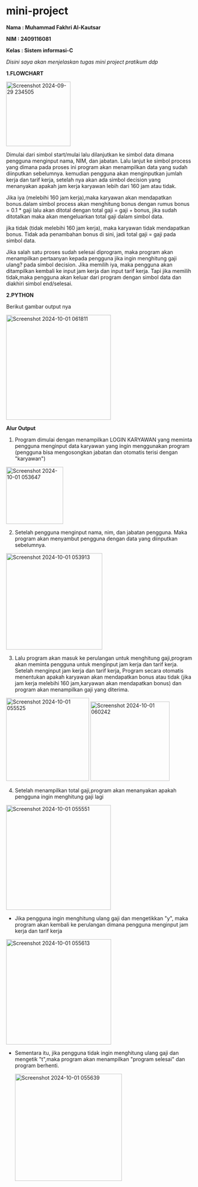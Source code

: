 # mini-project

<b>Nama  : Muhammad Fakhri Al-Kautsar</b>

<b>NIM   : 2409116081</b>

<b>Kelas : Sistem informasi-C</b>

<em>Disini saya akan menjelaskan tugas mini project pratikum ddp</em>

<strong>1.FLOWCHART</strong>

<img width="174" alt="Screenshot 2024-09-29 234505" src="https://github.com/user-attachments/assets/760df3d0-2ebf-49f6-920c-972edb107ddf">

<p>
  Dimulai dari simbol start/mulai lalu dilanjutkan ke simbol data dimana
  pengguna menginput nama, NIM, dan jabatan. Lalu lanjut ke simbol process
  yang dimana pada proses ini program akan menampilkan data yang sudah
  diinputkan sebelumnya. kemudian pengguna akan menginputkan jumlah kerja
  dan tarif kerja, setelah nya akan ada simbol decision yang menanyakan
  apakah jam kerja karyawan lebih dari 160 jam atau tidak.
</p>

  Jika iya (melebihi 160 jam kerja),maka karyawan akan mendapatkan bonus.dalam simbol process akan menghitung bonus dengan rumus bonus = 0.1 * gaji lalu akan ditotal dengan total gaji = gaji + bonus, jika sudah ditotalkan maka akan mengeluarkan total gaji dalam simbol data.

  jika tidak (tidak melebihi 160 jam kerja), maka karyawan tidak mendapatkan bonus. Tidak ada penambahan bonus di sini, jadi total gaji = gaji pada simbol data.

Jika salah satu proses sudah selesai diprogram, maka program akan menampilkan pertaanyan kepada pengguna jika ingin menghitung gaji ulang? pada simbol decision. Jika memilih iya, maka pengguna akan ditampilkan kembali ke input jam kerja dan input tarif kerja. Tapi jika memilih tidak,maka pengguna akan keluar dari program dengan simbol data dan diakhiri simbol end/selesai.

<strong>2.PYTHON</strong>

Berikut gambar output nya 

<img width="283" alt="Screenshot 2024-10-01 061811" src="https://github.com/user-attachments/assets/f13bcdf8-7204-485b-af40-ce54f7ebc4e3">

<strong>Alur Output</strong>

1. Program dimulai dengan menampilkan LOGIN KARYAWAN yang meminta pengguna menginput data karyawan yang ingin menggunakan program (pengguna bisa mengosongkan jabatan dan otomatis terisi dengan "karyawan")

<img width="154" alt="Screenshot 2024-10-01 053647" src="https://github.com/user-attachments/assets/7738a4f2-67f8-433c-9f33-5e9708055f15">

2. Setelah pengguna menginput nama, nim, dan jabatan pengguna. Maka program akan menyambut pengguna dengan data yang diinputkan sebelumnya.

<img width="260" alt="Screenshot 2024-10-01 053913" src="https://github.com/user-attachments/assets/d3df39ae-4a47-474f-9aa0-b4f92def23cc">

3. Lalu program akan masuk ke perulangan untuk menghitung gaji,program akan meminta pengguna untuk menginput jam kerja dan tarif kerja. Setelah menginput jam kerja dan tarif kerja, Program secara otomatis menentukan apakah karyawan akan mendapatkan bonus atau tidak (jika jam kerja melebihi 160 jam,karyawan akan mendapatkan bonus) dan program akan menampilkan gaji yang diterima.

<img width="224" alt="Screenshot 2024-10-01 055525" src="https://github.com/user-attachments/assets/d8e2886e-73f1-4b91-9a60-da70f819878b">

<img width="214" alt="Screenshot 2024-10-01 060242" src="https://github.com/user-attachments/assets/a4c5242b-053a-4ddc-b19e-7673ac4c2ecb">

4. Setelah menampilkan total gaji,program akan menanyakan apakah pengguna ingin menghitung gaji lagi

<img width="283" alt="Screenshot 2024-10-01 055551" src="https://github.com/user-attachments/assets/a440f756-c1db-4118-9700-d1b358f2d160">

- Jika pengguna ingin menghitung ulang gaji dan mengetikkan "y", maka program akan kembali ke perulangan dimana pengguna menginput jam kerja dan tarif kerja

<img width="284" alt="Screenshot 2024-10-01 055613" src="https://github.com/user-attachments/assets/dc479309-8c6e-4670-9cc9-7d0881469a06">


- Sementara itu, jika pengguna tidak ingin menghitung ulang gaji dan mengetik "t",maka program akan menampilkan "program selesai" dan program berhenti.

  <img width="289" alt="Screenshot 2024-10-01 055639" src="https://github.com/user-attachments/assets/c5f5c68c-e240-458e-9991-d2834d20abbe">
